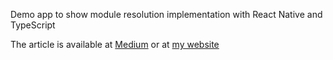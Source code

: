 Demo app to show module resolution implementation with React Native and TypeScript

The article is available at [Medium](https://medium.com/@aleksefo/how-to-setup-module-resolution-and-path-aliases-with-react-native-and-typescript-f4924669780a?source=friends_link&sk=40c8384e59d9c4aa9729894999102c0f) or at [my website](https://www.aleksefo.com/blog/how-to-setup-module-resolution-and-path-aliases-with-react-native-and/)
